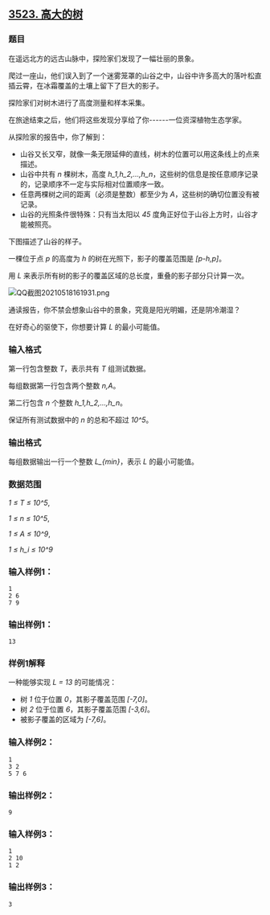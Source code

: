 ## [3523. 高大的树](https://www.acwing.com/problem/content/3526/)

### 题目

在遥远北方的远古山脉中，探险家们发现了一幅壮丽的景象。

爬过一座山，他们误入到了一个迷雾笼罩的山谷之中，山谷中许多高大的落叶松直插云霄，在冰霜覆盖的土壤上留下了巨大的影子。

探险家们对树木进行了高度测量和样本采集。

在旅途结束之后，他们将这些发现分享给了你------一位资深植物生态学家。

从探险家的报告中，你了解到：

- 山谷又长又窄，就像一条无限延伸的直线，树木的位置可以用这条线上的点来描述。
- 山谷中共有 *n* 棵树木，高度 *h_1,h_2,…,h_n*，这些树的信息是按任意顺序记录的，记录顺序不一定与实际相对位置顺序一致。
- 任意两棵树之间的距离（必须是整数）都至少为 *A*，这些树的确切位置没有被记录。
- 山谷的光照条件很特殊：只有当太阳以 *45* 度角正好位于山谷上方时，山谷才能被照亮。

下图描述了山谷的样子。

一棵位于点 *p* 的高度为 *h* 的树在光照下，影子的覆盖范围是 *[p-h,p]*。

用 *L* 来表示所有树的影子的覆盖区域的总长度，重叠的影子部分只计算一次。

 ![QQ截图20210518161931.png](https://cdn.acwing.com/media/article/image/2021/05/18/19_c83b5210b7-QQ截图20210518161931.png)

通读报告，你不禁会想象山谷中的景象，究竟是阳光明媚，还是阴冷潮湿？

在好奇心的驱使下，你想要计算 *L* 的最小可能值。

### 输入格式

第一行包含整数 *T*，表示共有 *T* 组测试数据。

每组数据第一行包含两个整数 *n,A*。

第二行包含 *n* 个整数 *h_1,h_2,…,h_n*。

保证所有测试数据中的 *n* 的总和不超过 *10^5*。

### 输出格式

每组数据输出一行一个整数 *L_{min}*，表示 *L* 的最小可能值。

### 数据范围

*1 ≤ T ≤ 10^5*,

*1 ≤ n ≤ 10^5*,

*1 ≤ A ≤ 10^9*,

*1 ≤ h_i ≤ 10^9*

### 输入样例1：

```
1
2 6
7 9
```

### 输出样例1：

```
13
```

### 样例1解释

一种能够实现 *L = 13* 的可能情况：

- 树 *1* 位于位置 *0*，其影子覆盖范围 *[-7,0]*。
- 树 *2* 位于位置 *6*，其影子覆盖范围 *[-3,6]*。
- 被影子覆盖的区域为 *[-7,6]*。

### 输入样例2：

```
1
3 2
5 7 6
```

### 输出样例2：

```
9
```

### 输入样例3：

```
1
2 10
1 2
```

### 输出样例3：

```
3
```
